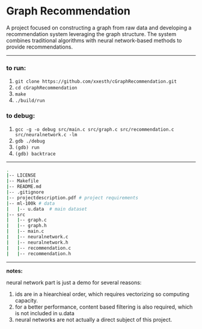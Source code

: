 
# Graph Recommendation
A project focused on constructing a graph from raw data and developing a recommendation system leveraging the graph structure. The system combines traditional algorithms with neural network-based methods to provide recommendations.

---
  
### to run:  
1. ```git clone https://github.com/xxesth/cGraphRecommendation.git```
2. ```cd cGraphRecommendation```
3. ```make```
4. ```./build/run```
  
### to debug:  
1. ``gcc -g -o debug src/main.c src/graph.c src/recommendation.c src/neuralnetwork.c -lm``
2. ``gdb ./debug``
3. ``(gdb) run``
4. ``(gdb) backtrace``

---
```bash
.
|-- LICENSE
|-- Makefile 
|-- README.md  
|-- .gitignore
|-- projectdescription.pdf # project requirements 
|-- ml-100k # data
|   |-- u.data  # main dataset
|-- src  
|   |-- graph.c  
|   |-- graph.h  
|   |-- main.c  
|   |-- neuralnetwork.c  
|   |-- neuralnetwork.h  
|   |-- recommendation.c  
|   |-- recommendation.h
```
---
**notes:**  

neural network part is just a demo for several reasons:
1. ids are in a hiearchieal order, which requires vectorizing so computing capacity.
2. for a better performance, content based filtering is also required, which is not included in u.data
3. neural networks are not actually a direct subject of this project.
